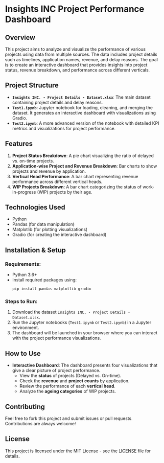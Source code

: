 
# Insights INC Project Performance Dashboard

## Overview
This project aims to analyze and visualize the performance of various projects using data from multiple sources. The data includes project details such as timelines, application names, revenue, and delay reasons. The goal is to create an interactive dashboard that provides insights into project status, revenue breakdown, and performance across different verticals.

## Project Structure

- **`Insights INC. - Project Details - Dataset.xlsx`**: The main dataset containing project details and delay reasons.
- **`Test1.ipynb`**: Jupyter notebook for loading, cleaning, and merging the dataset. It generates an interactive dashboard with visualizations using Gradio.
- **`Test2.ipynb`**: A more advanced version of the notebook with detailed KPI metrics and visualizations for project performance.

## Features

1. **Project Status Breakdown**: A pie chart visualizing the ratio of delayed vs. on-time projects.
2. **Application-wise Project and Revenue Breakdown**: Bar charts to show projects and revenue by application.
3. **Vertical Head Performance**: A bar chart representing revenue performance across different vertical heads.
4. **WIP Projects Breakdown**: A bar chart categorizing the status of work-in-progress (WIP) projects by their age.

## Technologies Used
- Python
- Pandas (for data manipulation)
- Matplotlib (for plotting visualizations)
- Gradio (for creating the interactive dashboard)

## Installation & Setup

### Requirements:
- Python 3.6+
- Install required packages using:
  ```bash
  pip install pandas matplotlib gradio
  ```

### Steps to Run:
1. Download the dataset `Insights INC. - Project Details - Dataset.xlsx`.
2. Run the Jupyter notebooks (`Test1.ipynb` or `Test2.ipynb`) in a Jupyter environment.
3. The dashboard will be launched in your browser where you can interact with the project performance visualizations.

## How to Use
- **Interactive Dashboard**: The dashboard presents four visualizations that give a clear picture of project performance.
  - View the **status** of projects (Delayed vs. On-time).
  - Check the **revenue** and **project counts** by application.
  - Review the performance of each **vertical head**.
  - Analyze the **ageing categories** of WIP projects.

## Contributing
Feel free to fork this project and submit issues or pull requests. Contributions are always welcome!

## License
This project is licensed under the MIT License - see the [LICENSE](LICENSE) file for details.

